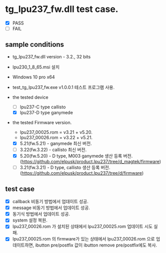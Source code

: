 # tg_lpu237_fw.dll  test case.
* [x] PASS
* [ ] FAIL

## sample conditions
* tg_lpu237_fw.dll version - 3.2., 32 bits
* lpu230_1_8_65.msi 설치
* Windows 10 pro x64 
* test_tg_lpu237_fw.exe v1.0.0.1 테스트 프로그램 사용.

* the tested device
  * [ ] lpu237-C type callisto
  * [x] lpu237-D type ganymede

* the tested Firmware version.
  * lpu237_00025.rom = v3.21 +  v5.20.
  * lpu237_00026.rom = v3.22 +  v5.21.
  * [x] 5.21(fw.5.21) - ganymede 최신 버전.
  * [ ] 3.22(fw.3.22) - callisto 최신 버전.
  * [x] 5.20(fw.5.20) - D type, M003 ganymede 생산 등록 버전.(https://github.com/elpusk/product.lpu237/tree/d_magtek/firmware)
  * [ ] 3.21(fw.3.21) - D type, callisto 생산 등록 버전.(https://github.com/elpusk/product.lpu237/tree/d/firmware)

## test case
+ [x] callback 비동기 방법에서 업데이트 성공.
+ [x] message 비동기 방법에서 업데이트 성공.
+ [x] 동기식 방법에서 업데이트 성공.
+ [x] system 설정 복원.
+ [x] lpu237_00026.rom 가 설치된 상태에서 lpu237_00025.rom 업데이트 시도 실패.
+ [x] lpu237_00025.rom 의 firmware가 있는 상태에서 lpu237_00026.rom 으로 업데이트하면, ibutton pre/postfix 값이 ibutton remove pre/postfix에도 복사.
